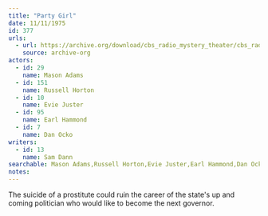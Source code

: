 ```yaml
---
title: "Party Girl"
date: 11/11/1975
id: 377
urls: 
  - url: https://archive.org/download/cbs_radio_mystery_theater/cbs_radio_mystery_theater-0351-0400.zip/cbs_radio_mystery_theater-0351-0400%2Fcbsrmt_0377_party_girl.mp3
    source: archive-org
actors:  
  - id: 29
    name: Mason Adams  
  - id: 151
    name: Russell Horton  
  - id: 10
    name: Evie Juster  
  - id: 95
    name: Earl Hammond  
  - id: 7
    name: Dan Ocko
writers:  
  - id: 13
    name: Sam Dann
searchable: Mason Adams,Russell Horton,Evie Juster,Earl Hammond,Dan Ocko Sam Dann
notes:  
---
```

The suicide of a prostitute could ruin the career of the state's up and coming politician who would like to become the next governor.